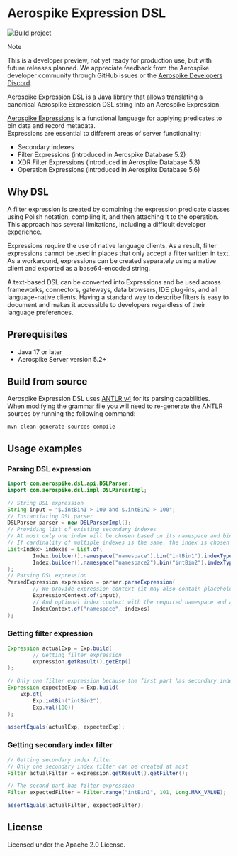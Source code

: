 # Aerospike Expression DSL
[![Build project](https://github.com/citrusleaf/expression-dsl-java/actions/workflows/build.yml/badge.svg)](https://github.com/citrusleaf/expression-dsl-java/actions/workflows/build.yml)

> [!NOTE]
> This is a developer preview, not yet ready for production use, but with future releases planned. We appreciate feedback from the Aerospike 
> developer community through GitHub issues or the [Aerospike Developers Discord](https://aerospike.com/community/).

Aerospike Expression DSL is a Java library that allows translating a canonical Aerospike Expression DSL string into an Aerospike Expression.

[Aerospike Expressions](https://aerospike.com/docs/server/guide/expressions) is a functional language for applying predicates to bin data and record metadata.  
Expressions are essential to different areas of server functionality:
* Secondary indexes
* Filter Expressions (introduced in Aerospike Database 5.2)
* XDR Filter Expressions (introduced in Aerospike Database 5.3)
* Operation Expressions (introduced in Aerospike Database 5.6)

## Why DSL
A filter expression is created by combining the expression predicate classes using Polish notation, compiling it, and then attaching it to the operation.
This approach has several limitations, including a difficult developer experience.

Expressions require the use of native language clients. As a result, filter expressions cannot be used in places that only accept a filter written in text.
As a workaround, expressions can be created separately using a native client and exported as a base64-encoded string.

A text-based DSL can be converted into Expressions and be used across frameworks, connectors, gateways, data browsers, IDE plug-ins, and all language-native clients.
Having a standard way to describe filters is easy to document and makes it accessible to developers regardless of their language preferences.

## Prerequisites
* Java 17 or later
* Aerospike Server version 5.2+

## Build from source
Aerospike Expression DSL uses [ANTLR v4](https://github.com/antlr/antlr4) for its parsing capabilities.  
When modifying the grammar file you will need to re-generate the ANTLR sources by running the following command:

`mvn clean generate-sources compile`

## Usage examples

### Parsing DSL expression

```java
import com.aerospike.dsl.api.DSLParser;
import com.aerospike.dsl.impl.DSLParserImpl;

// String DSL expression
String input = "$.intBin1 > 100 and $.intBin2 > 100";
// Instantiating DSL parser
DSLParser parser = new DSLParserImpl();
// Providing list of existing secondary indexes
// At most only one index will be chosen based on its namespace and binValuesRatio (cardinality)
// If cardinality of multiple indexes is the same, the index is chosen alphabetically
List<Index> indexes = List.of(
        Index.builder().namespace("namespace").bin("intBin1").indexType(IndexType.NUMERIC).binValuesRatio(1).build(),
        Index.builder().namespace("namespace2").bin("intBin2").indexType(IndexType.NUMERIC).binValuesRatio(1).build()
);
// Parsing DSL expression
ParsedExpression expression = parser.parseExpression(
        // We provide expression context (it may also contain placeholders values as an optional argument)
        ExpressionContext.of(input), 
        // And optional index context with the required namespace and a list of existing indexes
        IndexContext.of("namespace", indexes)
);
```

### Getting filter expression

```java
Expression actualExp = Exp.build(
        // Getting filter expression
        expression.getResult().getExp()
);

// Only one filter expression because the first part has secondary index filter
Expression expectedExp = Exp.build(
    Exp.gt(
        Exp.intBin("intBin2"),
        Exp.val(100))
);

assertEquals(actualExp, expectedExp);
```

### Getting secondary index filter

```java
// Getting secondary index filter
// Only one secondary index filter can be created at most
Filter actualFilter = expression.getResult().getFilter();

// The second part has filter expression
Filter expectedFilter = Filter.range("intBin1", 101, Long.MAX_VALUE);

assertEquals(actualFilter, expectedFilter);
```

## License
Licensed under the Apache 2.0 License.
